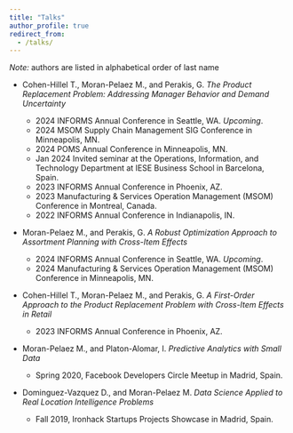 ```yaml
---
title: "Talks"
author_profile: true
redirect_from: 
  - /talks/
---
```


*Note:* authors are listed in alphabetical order of last name

- Cohen-Hillel T., Moran-Pelaez M., and Perakis, G. *The Product Replacement Problem: Addressing Manager Behavior and Demand Uncertainty*
  - 2024 INFORMS Annual Conference in Seattle, WA. *Upcoming*.
  - 2024 MSOM Supply Chain Management SIG Conference in Minneapolis, MN.
  - 2024 POMS Annual Conference in Minneapolis, MN.
  - Jan 2024 Invited seminar at the Operations, Information, and Technology Department at IESE Business School in Barcelona, Spain.
  - 2023 INFORMS Annual Conference in Phoenix, AZ.
  - 2023 Manufacturing & Services Operation Management (MSOM) Conference in Montreal, Canada.
  - 2022 INFORMS Annual Conference in Indianapolis, IN.

- Moran-Pelaez M., and Perakis, G. *A Robust Optimization Approach to Assortment Planning with Cross-Item Effects*
  - 2024 INFORMS Annual Conference in Seattle, WA. *Upcoming*.
  - 2024 Manufacturing & Services Operation Management (MSOM) Conference in Minneapolis, MN.

- Cohen-Hillel T., Moran-Pelaez M., and Perakis, G. *A First-Order Approach to the Product Replacement Problem with Cross-Item Effects in Retail*
  - 2023 INFORMS Annual Conference in Phoenix, AZ.

- Moran-Pelaez M., and Platon-Alomar, I. *Predictive Analytics with Small Data*
  - Spring 2020, Facebook Developers Circle Meetup in Madrid, Spain.

- Dominguez-Vazquez D., and Moran-Pelaez M. *Data Science Applied to Real Location Intelligence Problems*
  - Fall 2019, Ironhack Startups Projects Showcase in Madrid, Spain.